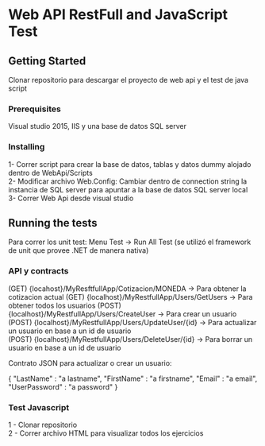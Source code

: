 # Web API RestFull and JavaScript Test

## Getting Started

Clonar repositorio para descargar el proyecto de web api y el test de java script

### Prerequisites

Visual studio 2015, IIS y una base de datos SQL server

### Installing

1- Correr script para crear la base de datos, tablas y datos dummy alojado dentro de WebApi/Scripts <br/>
2- Modificar archivo Web.Config: Cambiar dentro de connection string la instancia de SQL server para apuntar a la base de datos SQL server local <br/> 
3- Correr Web Api desde visual studio

## Running the tests

Para correr los unit test: Menu Test -> Run All Test (se utilizó el framework de unit que provee .NET de manera nativa)

### API y contracts

(GET) {locahost}/MyResftfullApp/Cotizacion/MONEDA -> Para obtener la cotizacion actual
(GET) {localhost}/MyRestfullApp/Users/GetUsers -> Para obtener todos los usuarios
(POST) {localhost}/MyRestfullApp/Users/CreateUser -> Para crear un usuario <br/>
(POST) {localhost}/MyRestfullApp/Users/UpdateUser/{id} -> Para actualizar un usuario en base a un id de usuario <br/>
(POST) {localhost}/MyRestfullApp/Users/DeleteUser/{id} -> Para borrar un usuario en base a un id de usuario

Contrato JSON para actualizar o crear un usuario:

{
  "LastName" : "a lastname",
  "FirstName" : "a firstname",
  "Email" : "a email",
  "UserPassword" : "a password"
}

### Test Javascript

1 - Clonar repositorio <br/>
2 - Correr archivo HTML para visualizar todos los ejercicios
